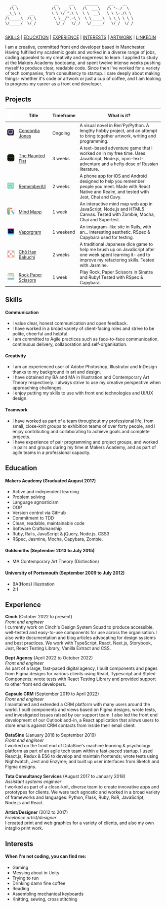 ```
   __                 __     __     ______     __    __    
  /\ \               /\ \  _ \ \   /\  ___\   /\ "-./  \   
 _\_\ \    __        \ \ \/ ".\ \  \ \  __\   \ \ \-./\ \  
/\_____\  /\_\        \ \__/".~\_\  \ \_____\  \ \_\ \ \_\ 
\/_____/  \/_/         \/_/   \/_/   \/_____/   \/_/  \/_/ 
                                                                                            
```

[SKILLS](#skills) | [EDUCATION](#education) | [EXPERIENCE](#experience) | [INTERESTS](#interests) | <a href="https://wemmmmmmm.tumblr.com/"/>ARTWORK</a> | [LINKEDIN](https://www.linkedin.com/in/jennifer-wem-9a5a89a5/)

I am a creative, committed front end developer based in Manchester. Having fulfilled my academic goals and worked in a diverse range of jobs, coding appealed to my creativity and eagerness to learn. I applied to study at the Makers Academy bootcamp, and spent twelve intense weeks pushing myself to produce clear, readable code. Since then I've worked for a variety of tech companies, from consultancy to startup. I care deeply about making things- whether it's code or artwork or just a cup of coffee, and I am looking to progress my career as a front end developer.

## Projects

| ![buffer](https://github.com/wemmm/My-CV/blob/master/images/tablebuffer.png)![buffer](https://github.com/wemmm/My-CV/blob/master/images/tablebuffer.png) | Title        | Timeframe          | What is it? | 
| :---------:  | ------------- |-------------| -------|
| ![hauntedflat](https://github.com/wemmm/My-CV/blob/master/images/concordia.png) | [Concordia Jones](https://github.com/wemmm/concordia)      | Ongoing |  A visual novel in Ren'Py/Python. A lengthy hobby project, and an attempt to bring together artwork, writing and programming. |
| ![hauntedflat](https://github.com/wemmm/My-CV/blob/master/images/haunted.png) | [The Haunted Flat](https://github.com/wemmm/the-haunted-flat)      | 3 weeks |  A text-based adventure game that I worked on in my free time. Uses JavaScript, Node.js, npm-text-adventure and a hefty dose of Russian literature. |
| ![rememberall](https://github.com/wemmm/My-CV/blob/master/images/rememberall.png) | [RememberAll](https://github.com/wemmm/RememberAll)      | 2 weeks |  A phone app for iOS and Android designed to help you remember people you meet. Made with React Native and Realm, and tested with Jest, Chai and Cavy. |
| ![mindmapp](https://github.com/wemmm/My-CV/blob/master/images/mindmapp.png) | [Mind Mapp](https://github.com/charlottebrf/mytm)      | 1 week |  An interactive mind map web app in JavaScript, Node.js and HTML5 Canvas. Tested with Zombie, Mocha, Chai and Supertest. |
| ![mindmapp](https://github.com/wemmm/My-CV/blob/master/images/vaporgram.png)| [Vaporgram](https://github.com/wemmm/instagram-challenge)    | 1 weekend     |  An instagram-like site in Rails, with an... interesting aesthetic. RSpec & Capybara used for testing. |
| ![chohan](https://github.com/wemmm/My-CV/blob/master/images/chohan.png) | [Chō Han Bakuchi](https://github.com/wemmm/cho-han) | 2 weeks | A traditional Japanese dice game to help me brush up on JavaScript after one week spent learning it- and to improve my refactoring skills. Tested with Jasmine. |
| ![rps](https://github.com/wemmm/My-CV/blob/master/images/rps.png)| [Rock Paper Scissors](https://github.com/wemmm/rps-challenge) | 1 week     |  Play Rock, Paper Scissors in Sinatra and Ruby! Tested with RSpec & Capybara. |

## Skills

#### Communication
- I value clear, honest communication and open feedback.
- I have worked in a broad variety of client-facing roles and strive to be polite, cheerful and helpful.
- I am committed to Agile practices such as face-to-face communication, continuous delivery, collaboration and self-organisation.

#### Creativity

- I am an experienced user of Adobe Photoshop, Illustrator and InDesign thanks to my background in art and design.
- I have obtained my BA and MA in Illustration and Contemporary Art Theory respectively. I always strive to use my creative perspective when approaching challenges.
- I enjoy putting my skills to use with front end technologies and UI/UX design.

#### Teamwork

- I have worked as part of a team throughout my professional life, from small, close-knit groups to exhibition teams of over forty people, and I enjoy contributing and collaborating to achieve goals and complete projects.
- I have experience of pair programming and project groups, and worked in pairs and groups during my time at Makers Academy, and as part of agile teams in a professional capacity.


## Education

#### Makers Academy (Graduated August 2017)

- Active and independent learning
- Problem solving
- Language agnosticism
- OOP
- Version control via GitHub
- Commitment to TDD
- Clean, readable, maintainable code
- Software Craftsmanship
- Ruby, Rails, JavaScript & jQuery, Node.js, CSS3
- RSpec, Jasmine, Mocha, Capybara, Zombie.

#### Goldsmiths (September 2013 to July 2015)

- MA Contemporary Art Theory (Distinction)

#### University of Portsmouth (September 2009 to July 2012)

- BA(Hons) Illustration
- 2:1

## Experience

**Cinch** (October 2022 to present)    
*Front end engineer*  
I currently work on Cinch's Design System Squad to produce accessible, well-tested and easy-to-use components for use across the organisation. I also write documentation and blog articles advocating for design systems and best practices. We work with TypeScript, React, Next.js, Storybook, Jest, React Testing Library, Vanilla Extract and CSS.

**Dept Agency** (April 2022 to October 2022)    
*Front end engineer*  
As part of a large, fast-paced digital agency, I built components and pages from Figma designs for various clients using React, Typescript and Styled Components; wrote tests with React Testing Library and provided support to other front end developers. 

**Capsule CRM** (September 2019 to April 2022)   
*Front end engineer*  
I maintained and extended a CRM platform with many users around the world. I built components and views based on Figma designs, wrote tests, and investigated issues raised by our support team. I also led the front end development of our Outlook add-in, a React application that allows users to store emails against CRM contacts from inside their email client.

**DataSine** (January 2018 to September 2019)   
*Front end engineer*  
I worked on the front end of DataSine's machine learning & psychology platform as part of an agile tech team within a fast-paced startup. I used React.js, Redux & ES6 to develop and maintain frontends; wrote tests using Nightwatch, Jest and Enzyme; and built up user interfaces from Sketch and Figma designs.

**Tata Consultancy Services** (August 2017 to January 2018)    
*Assistant systems engineer*  
I worked as part of a close-knit, diverse team to create innovative apps and prototypes for clients. We were tech 
agnostic and worked in a broad variety of frameworks and languages: Python, Flask, Ruby, RoR, JavaScript, Node.js and React.

**Artist/Designer** (2012 to 2017)    
*Freelance artist/designer*  
I created print and web graphics for a variety of clients, and also my own intaglio print work.

## Interests
#### When I'm not coding, you can find me:

- Gaming
- Messing about in Unity
- Trying to run
- Drinking damn fine coffee
- Reading
- Assembling mechanical keyboards
- Knitting, sewing, cross stitching
